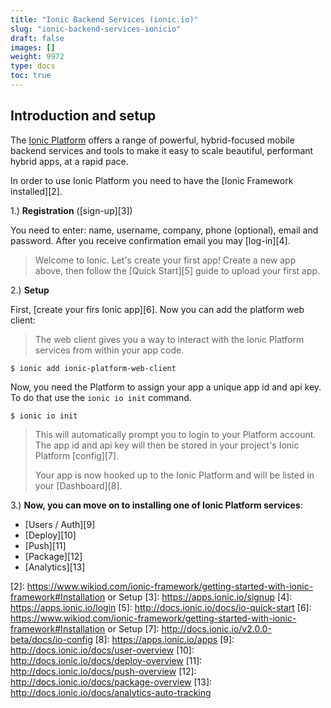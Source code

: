 ```yaml
---
title: "Ionic Backend Services (ionic.io)"
slug: "ionic-backend-services-ionicio"
draft: false
images: []
weight: 9972
type: docs
toc: true
---
```


## Introduction and setup
The [Ionic Platform][1] offers a range of powerful, hybrid-focused mobile backend services and tools to make it easy to scale beautiful, performant hybrid apps, at a rapid pace.

In order to use Ionic Platform you need to have the [Ionic Framework
installed][2].

1.) **Registration** ([sign-up][3])

You need to enter: name, username, company, phone (optional), email and password. After you receive confirmation email you may [log-in][4]. 

> Welcome to Ionic. Let's create your first app! Create a new app above,
> then follow the [Quick Start][5] guide to upload your first app.

2.) **Setup** 

First, [create your firs Ionic app][6]. Now you can add the platform web client: 

> The web client gives you a way to interact with the Ionic Platform
> services from within your app code.

    $ ionic add ionic-platform-web-client

Now, you need the Platform to assign your app a unique app id and api key. To do that use the `ionic io init` command.

    $ ionic io init

> This will automatically prompt you to login to your Platform account.
> The app id and api key will then be stored in your project's Ionic
> Platform [config][7].
> 
> Your app is now hooked up to the Ionic Platform and will be listed in
> your [Dashboard][8].

3.) **Now, you can move on to installing one of Ionic Platform services**:

 - [Users / Auth][9]
 - [Deploy][10]
 - [Push][11]
 - [Package][12]
 - [Analytics][13]


  [1]: http://ionic.io/
  [2]: https://www.wikiod.com/ionic-framework/getting-started-with-ionic-framework#Installation or Setup
  [3]: https://apps.ionic.io/signup
  [4]: https://apps.ionic.io/login
  [5]: http://docs.ionic.io/docs/io-quick-start
  [6]: https://www.wikiod.com/ionic-framework/getting-started-with-ionic-framework#Installation or Setup
  [7]: http://docs.ionic.io/v2.0.0-beta/docs/io-config
  [8]: https://apps.ionic.io/apps
  [9]: http://docs.ionic.io/docs/user-overview
  [10]: http://docs.ionic.io/docs/deploy-overview
  [11]: http://docs.ionic.io/docs/push-overview
  [12]: http://docs.ionic.io/docs/package-overview
  [13]: http://docs.ionic.io/docs/analytics-auto-tracking


